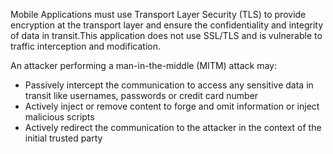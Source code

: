 Mobile Applications must use Transport Layer Security (TLS) to provide encryption at the transport layer and ensure the
confidentiality and integrity of data in transit.This application does not use SSL/TLS and is vulnerable to traffic
interception and modification.

An attacker performing a man-in-the-middle (MITM) attack may:

* Passively intercept the communication to access any sensitive data in transit like usernames, passwords or credit card
  number
* Actively inject or remove content to forge and omit information or inject malicious scripts
* Actively redirect the communication to the attacker in the context of the initial trusted party
